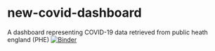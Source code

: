 # new-covid-dashboard
A dashboard representing COVID-19 data retrieved from public heath england (PHE)
[![Binder](https://mybinder.org/badge_logo.svg)](https://mybinder.org/v2/gh/bt20222eh/new-covid-dashboard/HEAD?urlpath=voila%2Frender%2Fnew-covid-dashboard)
